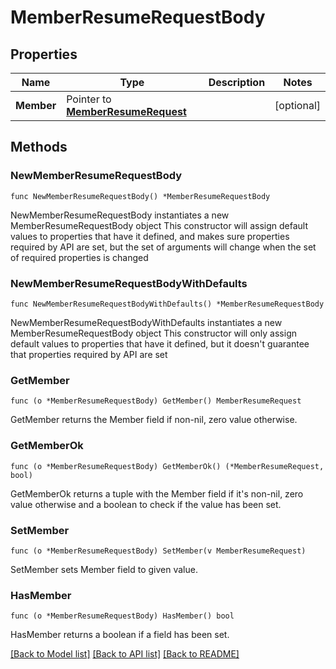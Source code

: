 # MemberResumeRequestBody

## Properties

Name | Type | Description | Notes
------------ | ------------- | ------------- | -------------
**Member** | Pointer to [**MemberResumeRequest**](MemberResumeRequest.md) |  | [optional] 

## Methods

### NewMemberResumeRequestBody

`func NewMemberResumeRequestBody() *MemberResumeRequestBody`

NewMemberResumeRequestBody instantiates a new MemberResumeRequestBody object
This constructor will assign default values to properties that have it defined,
and makes sure properties required by API are set, but the set of arguments
will change when the set of required properties is changed

### NewMemberResumeRequestBodyWithDefaults

`func NewMemberResumeRequestBodyWithDefaults() *MemberResumeRequestBody`

NewMemberResumeRequestBodyWithDefaults instantiates a new MemberResumeRequestBody object
This constructor will only assign default values to properties that have it defined,
but it doesn't guarantee that properties required by API are set

### GetMember

`func (o *MemberResumeRequestBody) GetMember() MemberResumeRequest`

GetMember returns the Member field if non-nil, zero value otherwise.

### GetMemberOk

`func (o *MemberResumeRequestBody) GetMemberOk() (*MemberResumeRequest, bool)`

GetMemberOk returns a tuple with the Member field if it's non-nil, zero value otherwise
and a boolean to check if the value has been set.

### SetMember

`func (o *MemberResumeRequestBody) SetMember(v MemberResumeRequest)`

SetMember sets Member field to given value.

### HasMember

`func (o *MemberResumeRequestBody) HasMember() bool`

HasMember returns a boolean if a field has been set.


[[Back to Model list]](../README.md#documentation-for-models) [[Back to API list]](../README.md#documentation-for-api-endpoints) [[Back to README]](../README.md)


